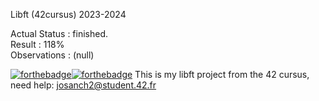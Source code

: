 Libft (42cursus) 2023-2024

Actual Status : finished.\
Result : 118%\
Observations : (null)

[![forthebadge](https://forthebadge.com/images/badges/made-with-c.svg)](https://forthebadge.com)[![forthebadge](https://forthebadge.com/images/badges/built-with-love.svg)](https://forthebadge.com)
This is my libft project from the 42 cursus, need help: josanch2@student.42.fr
